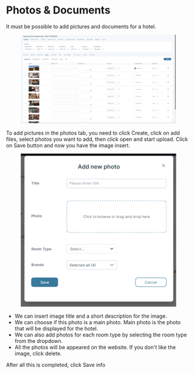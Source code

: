 # Photos & Documents

It must be possible to add pictures and documents for a hotel.

<figure><img src="../../.gitbook/assets/image (17) (1) (1) (1) (1).png" alt=""><figcaption></figcaption></figure>

To add pictures in the photos tab, you need to click Create, click on add files, select photos you want to add, then click open and start upload. Click on Save button and now you have the image insert.

<figure><img src="../../.gitbook/assets/image (18) (1) (1) (1) (1).png" alt=""><figcaption></figcaption></figure>

* We can insert image title and a short description for the image.
* We can choose if this photo is a main photo. Main photo is the photo that will be displayed for the hotel.
* We can also add photos for each room type by selecting the room type from the dropdown.
* All the photos will be appeared on the website. If you don't like the image, click delete.

After all this is completed, click Save info
